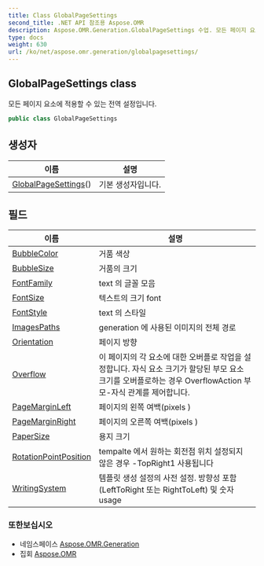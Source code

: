 ```yaml
---
title: Class GlobalPageSettings
second_title: .NET API 참조용 Aspose.OMR
description: Aspose.OMR.Generation.GlobalPageSettings 수업. 모든 페이지 요소에 적용할 수 있는 전역 설정입니다.
type: docs
weight: 630
url: /ko/net/aspose.omr.generation/globalpagesettings/
---
```

## GlobalPageSettings class

모든 페이지 요소에 적용할 수 있는 전역 설정입니다.

```csharp
public class GlobalPageSettings
```

## 생성자

| 이름 | 설명 |
| --- | --- |
| [GlobalPageSettings](globalpagesettings/)() | 기본 생성자입니다. |

## 필드

| 이름 | 설명 |
| --- | --- |
| [BubbleColor](../../aspose.omr.generation/globalpagesettings/bubblecolor/) | 거품 색상 |
| [BubbleSize](../../aspose.omr.generation/globalpagesettings/bubblesize/) | 거품의 크기 |
| [FontFamily](../../aspose.omr.generation/globalpagesettings/fontfamily/) | text 의 글꼴 모음 |
| [FontSize](../../aspose.omr.generation/globalpagesettings/fontsize/) | 텍스트의 크기 font |
| [FontStyle](../../aspose.omr.generation/globalpagesettings/fontstyle/) | text 의 스타일 |
| [ImagesPaths](../../aspose.omr.generation/globalpagesettings/imagespaths/) | generation 에 사용된 이미지의 전체 경로 |
| [Orientation](../../aspose.omr.generation/globalpagesettings/orientation/) | 페이지 방향 |
| [Overflow](../../aspose.omr.generation/globalpagesettings/overflow/) | 이 페이지의 각 요소에 대한 오버플로 작업을 설정합니다. 자식 요소 크기가 할당된 부모 요소 크기를 오버플로하는 경우 OverflowAction 부모-자식 관계를 제어합니다. |
| [PageMarginLeft](../../aspose.omr.generation/globalpagesettings/pagemarginleft/) | 페이지의 왼쪽 여백(pixels ) |
| [PageMarginRight](../../aspose.omr.generation/globalpagesettings/pagemarginright/) | 페이지의 오른쪽 여백(pixels ) |
| [PaperSize](../../aspose.omr.generation/globalpagesettings/papersize/) | 용지 크기 |
| [RotationPointPosition](../../aspose.omr.generation/globalpagesettings/rotationpointposition/) | tempalte 에서 원하는 회전점 위치 설정되지 않은 경우 -TopRight1 사용됩니다 |
| [WritingSystem](../../aspose.omr.generation/globalpagesettings/writingsystem/) | 템플릿 생성 설정의 사전 설정. 방향성 포함(LeftToRight 또는 RightToLeft) 및 숫자 usage |

### 또한보십시오

* 네임스페이스 [Aspose.OMR.Generation](../../aspose.omr.generation/)
* 집회 [Aspose.OMR](../../)


